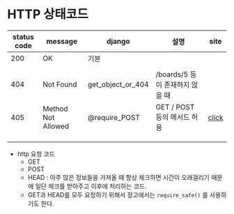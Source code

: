 # HTTP 상태코드

| status code | message            | django            | 설명                            | site                                                         |
| ----------- | ------------------ | ----------------- | ------------------------------- | ------------------------------------------------------------ |
| 200         | OK                 | 기본              |                                 |                                                              |
|             |                    |                   |                                 |                                                              |
| 404         | Not Found          | get_object_or_404 | /boards/5 등이 존재하지 않을 때 |                                                              |
| 405         | Method Not Allowed | @require_POST     | GET / POST 등의 메서드 허용     | [click](<https://docs.djangoproject.com/en/2.2/topics/http/decorators/>) |
|             |                    |                   |                                 |                                                              |
|             |                    |                   |                                 |                                                              |
|             |                    |                   |                                 |                                                              |



+ http 요청 코드
  + GET
  + POST
  + HEAD : 아주 많은 정보들을 가져올 때 항상 체크하면 시간이 오래걸리기 때문에 일단 체크를 받아주고 이후에 처리하는 코드.
  + GET과 HEAD를 모두 요청하기 위해서 장고에서는 `require_safe()` 를 사용하기도 한다.